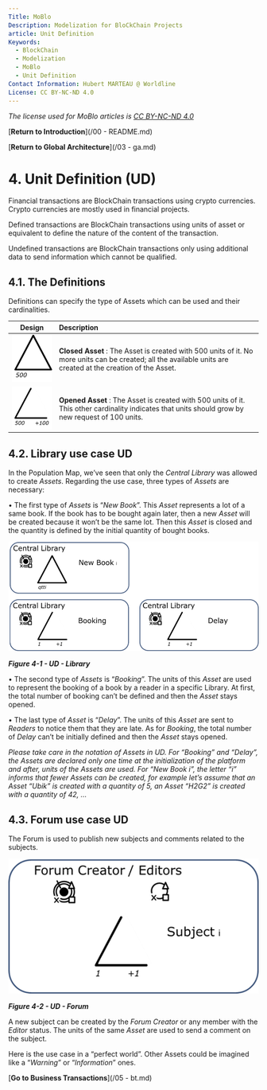 ```yaml
---
Title: MoBlo
Description: Modelization for BloCkChain Projects
article: Unit Definition
Keywords:
  - BlockChain
  - Modelization
  - MoBlo
  - Unit Definition
Contact Information: Hubert MARTEAU @ Worldline
License: CC BY-NC-ND 4.0
---
```


_The license used for MoBlo articles is_ [_CC BY-NC-ND 4.0_](https://creativecommons.org/licenses/by-nc-nd/4.0/)

[**Return to Introduction**](/00 - README.md)

[**Return to Global Architecture**](/03 - ga.md)

# 4.    Unit Definition \(UD\)

Financial transactions are BlockChain transactions using crypto currencies. Crypto currencies are mostly used in financial projects.

Defined transactions are BlockChain transactions using units of asset or equivalent to define the nature of the content of the transaction.

Undefined transactions are BlockChain transactions only using additional data to send information which cannot be qualified.

## 4.1.    The Definitions

Definitions can specify the type of Assets which can be used and their cardinalities.

| Design | Description |
| :---: | :--- |
| ![](/Img/UD-ClosedAsset.png) | **Closed Asset** : The Asset is created with 500 units of it. No more units can be created; all the available units are created at the creation of the Asset. |
| ![](/Img/UD-OpenedAsset.png) | **Opened Asset** : The Asset is created with 500 units of it. This other cardinality indicates that units should grow by new request of 100 units. |

## 4.2.    Library use case UD

In the Population Map, we’ve seen that only the _Central Library_ was allowed to create _Assets_. Regarding the use case, three types of _Assets_ are necessary:

•    The first type of _Assets_ is “_New Book_”. This _Asset_ represents a lot of a same book. If the book has to be bought again later, then a new _Asset_ will be created because it won’t be the same lot. Then this _Asset_ is closed and the quantity is defined by the initial quantity of bought books.

![](/Img/UD-Library.png)

_**Figure 4-1 - UD - Library**_

•    The second type of _Assets_ is “_Booking_”. The units of this _Asset_ are used to represent the booking of a book by a reader in a specific Library. At first, the total number of booking can’t be defined and then the _Asset_ stays opened.

•    The last type of _Asset_ is “_Delay_”. The units of this _Asset_ are sent to _Readers_ to notice them that they are late. As for _Booking_, the total number of _Delay_ can’t be initially defined and then the _Asset_ stays opened.

_Please take care in the notation of Assets in UD. For “Booking” and “Delay”, the Assets are declared only one time at the initialization of the platform and after, units of the Assets are used. For “New Book i”, the letter “i” informs that fewer Assets can be created, for example let’s assume that an Asset “Ubik” is created with a quantity of 5, an Asset “H2G2” is created with a quantity of 42, …_

## 4.3.    Forum use case UD

The Forum is used to publish new subjects and comments related to the subjects.

![](/Img/UD-Forum.png)

_**Figure 4-2 - UD - Forum**_

A new subject can be created by the _Forum Creator_ or any member with the _Editor_ status. The units of the same _Asset_ are used to send a comment on the subject.

Here is the use case in a “perfect world”. Other Assets could be imagined like a “_Warning_” or “_Information_” ones.

[**Go to Business Transactions**](/05 - bt.md)

